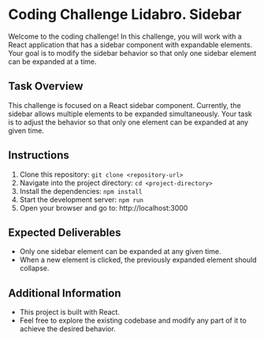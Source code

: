 # Coding Challenge Lidabro. Sidebar

Welcome to the coding challenge! In this challenge, you will work with a React application that has a sidebar component with expandable elements. Your goal is to modify the sidebar behavior so that only one sidebar element can be expanded at a time.

## Task Overview

This challenge is focused on a React sidebar component. Currently, the sidebar allows multiple elements to be expanded simultaneously. Your task is to adjust the behavior so that only one element can be expanded at any given time.

## Instructions

1. Clone this repository:
   `git clone <repository-url>`
2. Navigate into the project directory:
   `cd <project-directory>`
3. Install the dependencies:
   `npm install`
4. Start the development server:
   `npm run`
5. Open your browser and go to:
   http://localhost:3000

## Expected Deliverables

-   Only one sidebar element can be expanded at any given time.
-   When a new element is clicked, the previously expanded element should collapse.

## Additional Information

-   This project is built with React.
-   Feel free to explore the existing codebase and modify any part of it to achieve the desired behavior.
